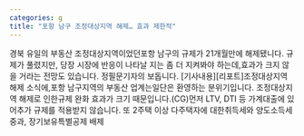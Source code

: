 ```yaml
---
categories: g
title: "포항 남구 조정대상지역 해제… 효과 제한적"
---
```

경북 유일의 부동산 조정대상지역이었던포항 남구의 규제가 21개월만에 해제됐니다. 규제가 풀렸지만, 당장 시장에 반응이 나타날 지는 좀 더 지켜봐야 하는데,효과가 크지 않을 거라는 전망도 있습니다. 정필문기자의 보돕니다. [기사내용][리포트]조정대상지역 해제 소식에,포항 남구지역의 부동산 업계는일단은 환영하는 분위기입니다. 조정대상지역 해제로 인한규제 완화 효과가 크기 때문입니다.(CG)먼저 LTV, DTI 등 가계대출에 있어추가 규제를 적용받지 않습니다. 또 2주택 이상 다주택자에 대한취득세와 양도소득세 중과, 장기보유특별공제 배제